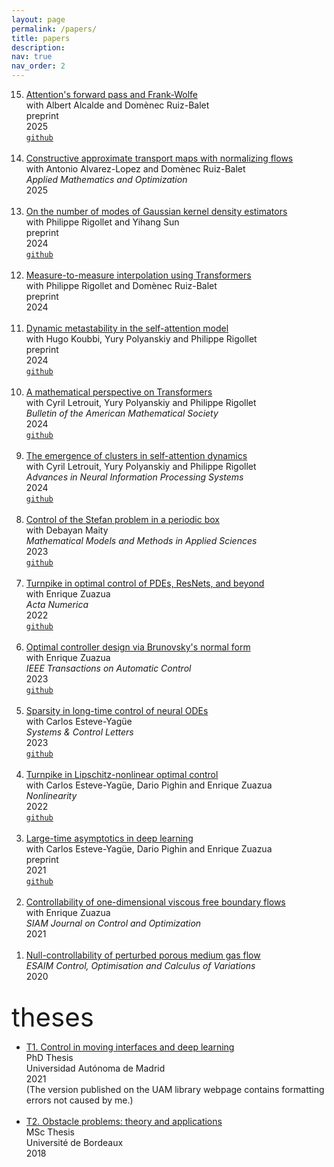 ```yaml
---
layout: page
permalink: /papers/
title: papers
description: 
nav: true
nav_order: 2
---
```




<ol reversed>

  <li>
    <a class="publink" href="https://arxiv.org/abs/2508.09628">Attention's forward pass and Frank-Wolfe</a><br>
    with Albert Alcalde and Domènec Ruiz-Balet<br>
    preprint<br>
    2025<br>
    <a class="github" href="https://github.com/borjanG/2025-transformers-frank-wolfe"><code>github</code></a><br>
    <br>
  </li>
 
   <li>
    <a class="publink" href="https://arxiv.org/abs/2412.19366">Constructive approximate transport maps with normalizing flows</a><br>
    with Antonio Alvarez-Lopez and Domènec Ruiz-Balet<br>
    <em>Applied Mathematics and Optimization</em><br>
    2025<br>
    <br>
  </li>

  <li>
    <a class="publink" href="https://arxiv.org/abs/2412.09080">On the number of modes of Gaussian kernel density estimators</a><br> 
    with Philippe Rigollet and Yihang Sun<br>
    preprint<br>
    2024<br>
    <a class="github" href="https://github.com/KimiSun18/2024-gauss-kde-attention"><code>github</code></a><br>
    <br>
  </li>

  <li>
    <a class="publink" href="https://arxiv.org/abs/2411.04551">Measure-to-measure interpolation using Transformers</a><br>
    with Philippe Rigollet and Domènec Ruiz-Balet<br>
    preprint<br>
    2024<br>
    <br>
  </li>

  <li>
    <a class="publink" href="https://arxiv.org/abs/2410.06833">Dynamic metastability in the self-attention model</a><br>
    with Hugo Koubbi, Yury Polyanskiy and Philippe Rigollet<br>
    preprint<br>
    2024<br>
    <a class="github" href="https://github.com/HugoKoubbi/2024-transformers-dotm"><code>github</code></a><br>
    <br>
  </li>

  <li>
    <a class="publink" href="https://arxiv.org/abs/2312.10794">A mathematical perspective on Transformers</a><br>
    with Cyril Letrouit, Yury Polyanskiy and Philippe Rigollet<br>
    <em>Bulletin of the American Mathematical Society</em><br>
    2024<br>
    <a class="github" href="https://github.com/borjanG/2023-transformers-rotf"><code>github</code></a><br>
    <br>
  </li>

  <li>
    <a class="publink" href="https://arxiv.org/abs/2305.05465">The emergence of clusters in self-attention dynamics</a><br>
    with Cyril Letrouit, Yury Polyanskiy and Philippe Rigollet<br>
    <em>Advances in Neural Information Processing Systems</em><br>
    2024<br>
    <a class="github" href="https://github.com/borjanG/2023-transformers"><code>github</code></a><br>
    <br>
  </li>

  <li>
    <a class="publink" href="https://arxiv.org/abs/2203.03012">Control of the Stefan problem in a periodic box</a><br>
    with Debayan Maity<br>
    <em>Mathematical Models and Methods in Applied Sciences</em><br>
    2023<br>
    <a class="github" href="https://github.com/borjanG/2022-stefan-control"><code>github</code></a><br> 
    <br>
  </li>

  
  <li>
    <a class="publink" href="/assets/pdf/acta-numerica.pdf">Turnpike in optimal control of PDEs, ResNets, and beyond</a><br>
    with Enrique Zuazua<br>
    <em>Acta Numerica</em><br>
    2022<br>
    <a class="github" href="https://github.com/borjanG/2022-turnpike-pde-resnets"><code>github</code></a><br>
    <br>
  </li>

   <li>
    <a class="publink" href="https://arxiv.org/abs/2108.05629">Optimal controller design via Brunovsky's normal form</a><br>
    with Enrique Zuazua<br>
    <em>IEEE Transactions on Automatic Control</em><br>
    2023<br>
    <a class="github" href="https://github.com/borjanG/optimal.controller"><code>github</code></a><br>
    <br>
  </li>

  <li>
    <a class="publink" href="https://arxiv.org/abs/2102.13566">Sparsity in long-time control of neural ODEs</a><br>
    with Carlos Esteve-Yagüe<br>
    <em>Systems & Control Letters</em><br>
    2023<br>
    <a class="github" href="https://github.com/borjanG/dynamical.systems"><code>github</code></a><br>
    <br>
  </li>

  <li>
    <a class="publink" href="http://arxiv.org/abs/2011.11091">Turnpike in Lipschitz-nonlinear optimal control</a><br> 
    with Carlos Esteve-Yagüe, Dario Pighin and Enrique Zuazua<br>
    <em>Nonlinearity</em><br>
    2022<br>
    <a class="github" href="https://github.com/borjanG/dynamical.systems"><code>github</code></a><br>
    <br>
  </li>

  <li>
    <a class="publink" href="https://arxiv.org/abs/2008.02491">Large-time asymptotics in deep learning</a><br>
    with Carlos Esteve-Yagüe, Dario Pighin and Enrique Zuazua<br>
    preprint<br>
    2021<br>
    <a class="github" href="https://github.com/borjanG/dynamical.systems"><code>github</code></a><br>
    <br>
  </li>

  <li>
    <a class="publink" href="https://hal.science/hal-02277740/">Controllability of one-dimensional viscous free boundary flows</a><br> 
    with Enrique Zuazua<br>
    <em>SIAM Journal on Control and Optimization</em><br>
    2021<br>
    <br>
  </li>

  <li>
    <a class="publink" href="https://hal.archives-ouvertes.fr/hal-02280993/">Null-controllability of perturbed porous medium gas flow</a><br>
    <em>ESAIM Control, Optimisation and Calculus of Variations</em><br>
    2020<br>
    <br>
  </li>
</ol>


<span style="font-size: 3em;">theses</span>

<ul>
  <li>
    <a class="publink" href="/assets/pdf/these.pdf">T1. Control in moving interfaces and deep learning</a><br>
    PhD Thesis<br>
    Universidad Autónoma de Madrid<br>
    2021<br>
    (The version published on the UAM library webpage contains formatting errors not caused by me.)<br><br>
  </li>

  <li>
    <a class="publink" href="https://cmc.deusto.eus/wp-content/uploads/2019/05/MasterThesis_GeshkovskiDyCon.pdf">T2. Obstacle problems: theory and applications</a><br>
    MSc Thesis<br>
    Université de Bordeaux<br>
    2018<br><br>
  </li>
</ul>


